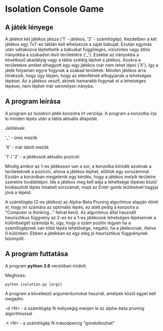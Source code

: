 # Isolation Console Game

## A játék lényege
A játékot két játékos játsza ('1' - játékos, '2' - számítógép). Kezdetben a két játékos egy 7x7-es táblán kell elhelyezze a saját bábuját. Ezután egymás után váltakozva léptethetik a bábuikat függőleges, vízszintes vagy átlós irányokba a szabadon levő területekre ('_'). Ezekbe az irányokba a következő akadályig vagy a tábla széléig léphet a játékos. Azokra a területekre amiket elhagyott egy-egy játékos már nem lehet lépni ('X'), így a játék folyamán egyre fogynak a szabad területek. Minden játékos arra törekszik, hogy úgy lépjen, hogy az ellenfélnek elfogyjanak a lehetséges lépései. Az a játékos veszít, akinek hamarabb fogynak el a lehetséges lépései, nem léphet már semmilyen irányba.

## A program leírása
A program az Isolation játék konzolra írt verziója. A program a konzolba írja ki minden lépés után a tábla aktuális állapotát.

Jelölések:

'_' - üres mezők

'X' - már látott mezők

'1' / '2' - a játékosok aktuális pozíciói

Mindig amikor az 1-es játékoson van a sor, a konzolba kiíródik azoknak a területeknek a pozíciói, ahova a játékos léphet, előttük egy sorszámmal. Ezután a konzolban megjelenik egy kérdés, hogy a játékos melyik területre szeretne továbblépni. Ide a játékos meg kell adja a lehettsége lépései közül kiválasztott lépés listabeli sorszámát, majd az Enter gomb leütésével hagyja jóvá a lépést.

A számítógép (2-es játékos) az Alpha-Beta Pruning algoritmus alapján dönti el, hogy mi számára az optimális lépés, ez alatt pedig a konzolra a "Computer is thinking..." felirat kerül. Az algoritmus által használt heurisztikus függvény az 2-es és a 1-es játékosok lehetséges lépéseinek a különbségét számolja ki, úgy, hogy a szám pozitív legyen ha a számítógépnek van több lépés lehetősége, negatív, ha a játékosnak, illetve 0 különben. Ebben a játékban ez egy elég jó heurisztikus függvénynek bizonyúlt. 

## A program futtatása
A program <b>python 3.6</b> verzióban íródott. 

Meghívás:
```
python isolation.py [args]
```

A program a következő argumentumokat használ, amelyek közül egyet kell megadni:

-d \<N\> - a számítógép N mélységig menjen le az alpha-beta pruning algoritmussal

-t \<N\> - a számítógép N másodpercig "gondolkozhat"

